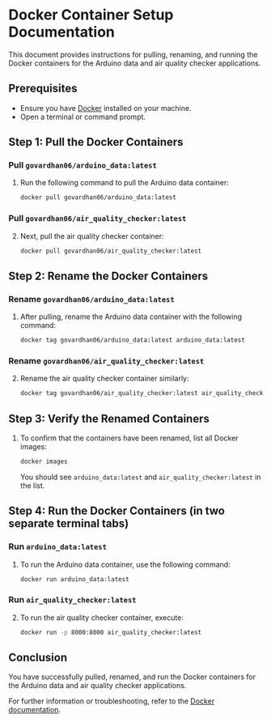 # Docker Container Setup Documentation

This document provides instructions for pulling, renaming, and running the Docker containers for the Arduino data and air quality checker applications.

## Prerequisites

- Ensure you have [Docker](https://www.docker.com/products/docker-desktop) installed on your machine.
- Open a terminal or command prompt.

## Step 1: Pull the Docker Containers

### Pull `govardhan06/arduino_data:latest`

1. Run the following command to pull the Arduino data container:

   ```bash
   docker pull govardhan06/arduino_data:latest
   ```

### Pull `govardhan06/air_quality_checker:latest`

2. Next, pull the air quality checker container:

   ```bash
   docker pull govardhan06/air_quality_checker:latest
   ```

## Step 2: Rename the Docker Containers

### Rename `govardhan06/arduino_data:latest`

1. After pulling, rename the Arduino data container with the following command:

   ```bash
   docker tag govardhan06/arduino_data:latest arduino_data:latest
   ```

### Rename `govardhan06/air_quality_checker:latest`

2. Rename the air quality checker container similarly:

   ```bash
   docker tag govardhan06/air_quality_checker:latest air_quality_checker:latest
   ```

## Step 3: Verify the Renamed Containers

1. To confirm that the containers have been renamed, list all Docker images:

   ```bash
   docker images
   ```

   You should see `arduino_data:latest` and `air_quality_checker:latest` in the list.

## Step 4: Run the Docker Containers (in two separate terminal tabs)

### Run `arduino_data:latest`

1. To run the Arduino data container, use the following command:

   ```bash
   docker run arduino_data:latest
   ```

### Run `air_quality_checker:latest`

2. To run the air quality checker container, execute:

   ```bash
   docker run -p 8000:8000 air_quality_checker:latest
   ```

## Conclusion

You have successfully pulled, renamed, and run the Docker containers for the Arduino data and air quality checker applications.

For further information or troubleshooting, refer to the [Docker documentation](https://docs.docker.com/).
